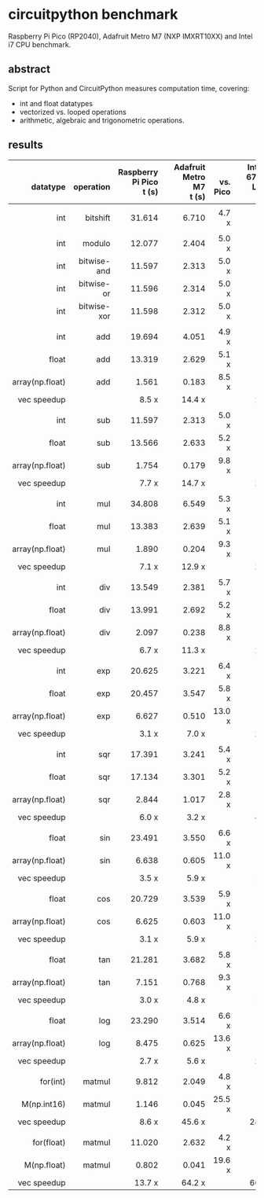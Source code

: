 # circuitpython benchmark

Raspberry Pi Pico (RP2040), Adafruit Metro M7 (NXP IMXRT10XX) and Intel i7 CPU benchmark.

## abstract
Script for Python and CircuitPython measures computation time, covering:
- int and float datatypes
- vectorized vs. looped operations 
- arithmetic, algebraic and trigonometric operations.


## results

|<br> datatype|<br>operation| **Raspberry Pi Pico**<br>t (s)|  |**Adafruit Metro M7**<br>t (s)| <br>vs. Pico|  | **Intel i7-6700HQ Laptop** <br>t (s)| <br> vs. Pico |
|----------------:|------------:|------------:|---------:|----------------------:|---------:|-----:|---------------------:|---------:|
|                 |             |             |          |                       |          |      |                      |          |
| int             | bitshift    | 31.614      |          | 6.710                 | 4.7 x    |      | 0.164                | 192.5 x  |
|                 |             |             |          |                       |          |      |                      |          |
| int             | modulo      | 12.077      |          | 2.404                 | 5.0 x    |      | 0.147                | 82.0 x   |
| int             | bitwise-and | 11.597      |          | 2.313                 | 5.0 x    |      | 0.145                | 80.1 x   |
| int             | bitwise-or  | 11.596      |          | 2.314                 | 5.0 x    |      | 0.152                | 76.5 x   |
| int             | bitwise-xor | 11.598      |          | 2.312                 | 5.0 x    |      | 0.152                | 76.4 x   |
|                 |             |             |          |                       |          |      |                      |          |
| int             | add         | 19.694      |          | 4.051                 | 4.9 x    |      | 0.152                | 129.2 x  |
| float           | add         | 13.319      |          | 2.629                 | 5.1 x    |      | 0.127                | 105.1 x  |
| array(np.float) | add         | 1.561       |          | 0.183                 | 8.5 x    |      | 0.006                | 248.7 x  |
| vec speedup     |             | 8.5 x       |          | 14.4 x                |          |      | 20.2 x               |          |
|                 |             |             |          |                       |          |      |                      |          |
| int             | sub         | 11.597      |          | 2.313                 | 5.0 x    |      | 0.147                | 79.1 x   |
| float           | sub         | 13.566      |          | 2.633                 | 5.2 x    |      | 0.132                | 102.5 x  |
| array(np.float) | sub         | 1.754       |          | 0.179                 | 9.8 x    |      | 0.006                | 272.3 x  |
| vec speedup     |             | 7.7 x       |          | 14.7 x                |          |      | 20.5 x               |          |
|                 |             |             |          |                       |          |      |                      |          |
| int             | mul         | 34.808      |          | 6.549                 | 5.3 x    |      | 0.144                | 241.6 x  |
| float           | mul         | 13.383      |          | 2.639                 | 5.1 x    |      | 0.135                | 98.9 x   |
| array(np.float) | mul         | 1.890       |          | 0.204                 | 9.3 x    |      | 0.006                | 311.1 x  |
| vec speedup     |             | 7.1 x       |          | 12.9 x                |          |      | 22.3 x               |          |
|                 |             |             |          |                       |          |      |                      |          |
| int             | div         | 13.549      |          | 2.381                 | 5.7 x    |      | 0.138                | 97.9 x   |
| float           | div         | 13.991      |          | 2.692                 | 5.2 x    |      | 0.125                | 111.5 x  |
| array(np.float) | div         | 2.097       |          | 0.238                 | 8.8 x    |      | 0.006                | 340.9 x  |
| vec speedup     |             | 6.7 x       |          | 11.3 x                |          |      | 20.4 x               |          |
|                 |             |             |          |                       |          |      |                      |          |
| int             | exp         | 20.625      |          | 3.221                 | 6.4 x    |      | 0.297                | 69.4 x   |
| float           | exp         | 20.457      |          | 3.547                 | 5.8 x    |      | 0.285                | 71.7 x   |
| array(np.float) | exp         | 6.627       |          | 0.510                 | 13.0 x   |      | 0.012                | 548.1 x  |
| vec speedup     |             | 3.1 x       |          | 7.0 x                 |          |      | 23.6 x               |          |
|                 |             |             |          |                       |          |      |                      |          |
| int             | sqr         | 17.391      |          | 3.241                 | 5.4 x    |      | 0.288                | 60.4 x   |
| float           | sqr         | 17.134      |          | 3.301                 | 5.2 x    |      | 0.276                | 62.2 x   |
| array(np.float) | sqr         | 2.844       |          | 1.017                 | 2.8 x    |      | 0.006                | 445.9 x  |
| vec speedup     |             | 6.0 x       |          | 3.2 x                 |          |      | 43.2 x               |          |
|                 |             |             |          |                       |          |      |                      |          |
| float           | sin         | 23.491      |          | 3.550                 | 6.6 x    |      | 0.281                | 83.7 x   |
| array(np.float) | sin         | 6.638       |          | 0.605                 | 11.0 x   |      | 0.015                | 451.7 x  |
| vec speedup     |             | 3.5 x       |          | 5.9 x                 |          |      | 19.1 x               |          |
|                 |             |             |          |                       |          |      |                      |          |
| float           | cos         | 20.729      |          | 3.539                 | 5.9 x    |      | 0.299                | 69.3 x   |
| array(np.float) | cos         | 6.625       |          | 0.603                 | 11.0 x   |      | 0.014                | 467.0 x  |
| vec speedup     |             | 3.1 x       |          | 5.9 x                 |          |      | 21.1 x               |          |
|                 |             |             |          |                       |          |      |                      |          |
| float           | tan         | 21.281      |          | 3.682                 | 5.8 x    |      | 0.287                | 74.0 x   |
| array(np.float) | tan         | 7.151       |          | 0.768                 | 9.3 x    |      | 0.025                | 290.2 x  |
| vec speedup     |             | 3.0 x       |          | 4.8 x                 |          |      | 11.7 x               |          |
|                 |             |             |          |                       |          |      |                      |          |
| float           | log         | 23.290      |          | 3.514                 | 6.6 x    |      | 0.331                | 70.3 x   |
| array(np.float) | log         | 8.475       |          | 0.625                 | 13.6 x   |      | 0.012                | 724.0 x  |
| vec speedup     |             | 2.7 x       |          | 5.6 x                 |          |      | 28.3 x               |          |
|                 |             |             |          |                       |          |      |                      |          |
| for(int)        | matmul      | 9.812       |          | 2.049                 | 4.8 x    |      | 0.274                | 35.9 x   |
| M(np.int16)     | matmul      | 1.146       |          | 0.045                 | 25.5 x   |      | 0.001                | 1200.4 x |
| vec speedup     |             | 8.6 x       |          | 45.6 x                |          |      | 286.5 x              |          |
|                 |             |             |          |                       |          |      |                      |          |
| for(float)      | matmul      | 11.020      |          | 2.632                 | 4.2 x    |      | 0.253                | 43.6 x   |
| M(np.float)     | matmul      | 0.802       |          | 0.041                 | 19.6 x   |      | 0.000                | 1914.1 x |
| vec speedup     |             | 13.7 x      |          | 64.2 x                |          |      | 603.6 x              |          |

